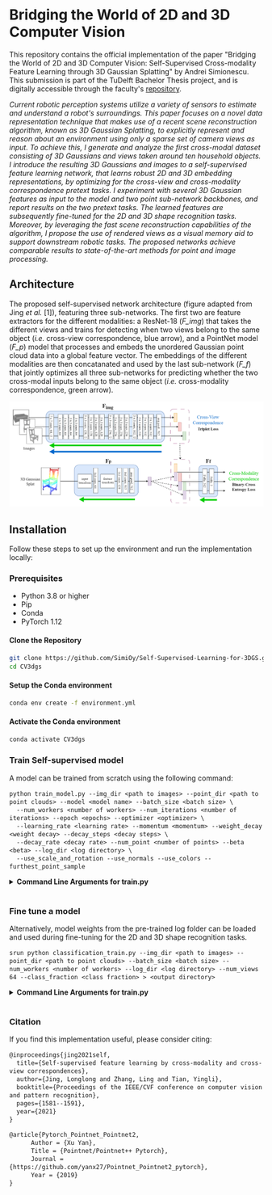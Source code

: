 # Bridging the World of 2D and 3D Computer Vision

This repository contains the official implementation of the
paper "Bridging the World of 2D and 3D Computer Vision:
Self-Supervised Cross-modality Feature Learning through 3D Gaussian
Splatting" by Andrei Simionescu. This submission is part of the TuDelft
Bachelor Thesis project, and is digitally accessible through the faculty's
[repository](http://repository.tudelft.nl/).

*Current robotic perception systems utilize a variety of sensors to estimate and understand a robot's surroundings.
This paper focuses on a novel data representation technique that makes use of a recent scene reconstruction algorithm,
known as 3D Gaussian Splatting, to explicitly represent and reason about an environment using only a sparse set of
camera views as input. To achieve this, I generate and analyze the first cross-modal dataset consisting of 3D
Gaussians and views taken around ten household objects. I introduce the resulting 3D Gaussians and images to a
self-supervised feature learning network, that learns robust 2D and 3D embedding representations, by optimizing for
the cross-view and cross-modality correspondence pretext tasks. I experiment with several 3D Gaussian features as
input to the model and two point sub-network backbones, and report results on the two pretext tasks. The learned
features are subsequently fine-tuned for the 2D and 3D shape recognition tasks. Moreover, by leveraging the fast scene
reconstruction capabilities of the algorithm, I propose the use of rendered views as a visual memory aid to support
downstream robotic tasks. The proposed networks achieve comparable results to state-of-the-art methods for point and
image processing.*

## Architecture

The proposed self-supervised network architecture (figure adapted from Jing _et al._ [1]), featuring three sub-networks.
The first two are feature extractors for the different modalities: a ResNet-18 (_F_img_) that takes
the different views and trains for detecting when two views belong to the same object  (_i.e._
cross-view correspondence, blue arrow), and a PointNet model (_F_p_) model that processes and
embeds the unordered Gaussian point cloud data into a global feature vector.
The embeddings of the different modalities are then concatanated and used by the last sub-network
(_F_f_) that jointly optimizes all three sub-networks for predicting whether the two
cross-modal inputs belong to the same object (_i.e._ cross-modality correspondence, green arrow).

![Architecture Overview](assets/SSL_Network_Architecture.png)

## Installation

Follow these steps to set up the environment and run the implementation locally:

### Prerequisites

- Python 3.8 or higher
- Pip
- Conda
- PyTorch 1.12

#### Clone the Repository

```bash
git clone https://github.com/SimiOy/Self-Supervised-Learning-for-3DGS.git
cd CV3dgs
```

#### Setup the Conda environment

```bash
conda env create -f environment.yml
```

#### Activate the Conda environment

```bash
conda activate CV3dgs
```

### Train Self-supervised model

A model can be trained from scratch using the following command:

```shell
python train_model.py --img_dir <path to images> --point_dir <path to point clouds> --model <model name> --batch_size <batch size> \
  --num_workers <number of workers> --num_iterations <number of iterations> --epoch <epochs> --optimizer <optimizer> \
  --learning_rate <learning rate> --momentum <momentum> --weight_decay <weight decay> --decay_steps <decay steps> \
  --decay_rate <decay rate> --num_point <number of points> --beta <beta> --log_dir <log directory> \
  --use_scale_and_rotation --use_normals --use_colors --furthest_point_sample
```

<details>
<summary><span style="font-weight: bold;">Command Line Arguments for train.py</span></summary>

#### --img_dir

Specifies the directory containing the image data.

#### --point_dir

Specifies the directory containing the 3D Gaussians point cloud data.

#### --model

Sets the model architecture to use (default: 'pointnet_cls').

#### --log_dir

Sets the directory for saving logs and model checkpoints.

#### --beta

Specifies the weight for the cross-modality loss (default 3.0).

#### --use_scale_and_rotation

Includes scaling and rotation data from the Gaussian point cloud as input features if set. Omit to disable.

#### --use_colors

Includes color (spherical harmonics) data from the Gaussian point cloud as input features if set. Omit to disable.

#### --furthest_point_sample

Uses furthest point sampling for point cloud sampling if set. Omit to disable.

#### --batch_size

Defines the number of samples in each batch (default 32).

#### --num_workers

Sets the number of worker threads for loading data (default 8).

#### --num_iterations

Specifies the total number of iterations for training (default 60000).

#### --epoch

Sets the number of epochs to train the model (default 100).

#### --optimizer

Chooses the type of optimizer to use, e.g., 'SGD'.

#### --learning_rate

Sets the initial learning rate (default 0.001).

#### --momentum

Specifies the momentum factor for the SGD optimizer (default 0.9).

#### --weight_decay

Defines the weight decay (L2 penalty) (default 0.0005).

#### --decay_steps

Sets the number of steps after which the learning rate should decay (default 2500).

#### --decay_rate

Specifies the factor by which the learning rate should decay (default 0.95).

#### --num_point

Determines the number of points per 3D model (default 2048).

#### --use_cpu

Use CPU mode for training, omit to use GPU by default.

#### --gpu

Specify GPU device number (default '0').

</details>
<br>

### Fine tune a model

Alternatively, model weights from the pre-trained log folder can be loaded and used during fine-tuning for the 2D and 3D shape recognition tasks.

```shell
srun python classification_train.py --img_dir <path to images> --point_dir <path to point clouds> --batch_size <batch size> --num_workers <number of workers> --log_dir <log directory> --num_views 64 --class_fraction <class fraction> > <output directory>
```

<details>
<summary><span style="font-weight: bold;">Command Line Arguments for train.py</span></summary>

#### --img_dir

Specifies the directory containing the image data.

#### --point_dir

Specifies the directory containing the 3D Gaussians point cloud data.

#### --log_dir

Specifies the model checkpoints to load the weights from.

#### --num_views

Specifies the space-separated number of views (required, integer list). For example, '--num_views 64 128' specifies
training on 64 and 128 views.

#### --class_fraction

Define the percentage of training data used during fine-tuning.

#### --batch_size

Defines the number of samples in each batch (default 32).

#### --num_workers

Sets the number of worker threads for loading data (default 8).

#### --use_cpu

Enables training using the CPU instead of a GPU. Default is GPU mode.

#### --gpu

Specifies the GPU device number to use for training (default '0').

</details>
<br>

### Citation

If you find this implementation useful, please consider citing:

```
@inproceedings{jing2021self,
  title={Self-supervised feature learning by cross-modality and cross-view correspondences},
  author={Jing, Longlong and Zhang, Ling and Tian, Yingli},
  booktitle={Proceedings of the IEEE/CVF conference on computer vision and pattern recognition},
  pages={1581--1591},
  year={2021}
}
```

```
@article{Pytorch_Pointnet_Pointnet2,
      Author = {Xu Yan},
      Title = {Pointnet/Pointnet++ Pytorch},
      Journal = {https://github.com/yanx27/Pointnet_Pointnet2_pytorch},
      Year = {2019}
}
```
